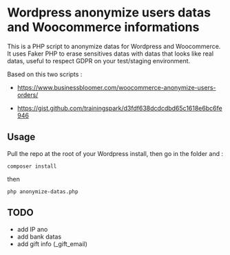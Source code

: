 # Wordpress anonymize users datas and Woocommerce informations

This is a PHP script to anonymize datas for Wordpress and Woocommerce.
It uses Faker PHP to erase sensitives datas with datas that looks like real datas, useful to respect GDPR on your test/staging environment.

Based on this two scripts :

- https://www.businessbloomer.com/woocommerce-anonymize-users-orders/

- https://gist.github.com/trainingspark/d3fdf638dcdcdbd65c1618e6bc6fe946

## Usage

Pull the repo at the root of your Wordpress install, then go in the folder and :

```
composer install
```

then

```
php anonymize-datas.php
```

## TODO

- add IP ano
- add bank datas
- add gift info (\_gift_email)
